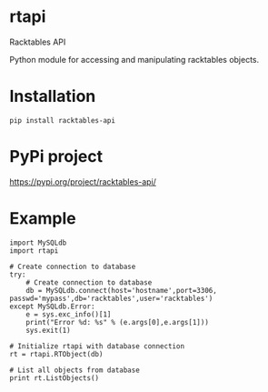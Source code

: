 # rtapi

Racktables API

Python module for accessing and manipulating racktables objects.

# Installation

    pip install racktables-api
    
# PyPi project

https://pypi.org/project/racktables-api/


# Example


    import MySQLdb
    import rtapi

    # Create connection to database
    try:
        # Create connection to database
        db = MySQLdb.connect(host='hostname',port=3306, passwd='mypass',db='racktables',user='racktables')
    except MySQLdb.Error:
        e = sys.exc_info()[1]
        print("Error %d: %s" % (e.args[0],e.args[1]))
        sys.exit(1)

    # Initialize rtapi with database connection
    rt = rtapi.RTObject(db)

    # List all objects from database
    print rt.ListObjects()


